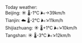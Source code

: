 Today weather:  
Beijing: ☀️   🌡️-1°C 🌬️→39km/h  
Tianjin: ☁️   🌡️-2°C 🌬️↘11km/h  
Shijiazhuang: ☀️   🌡️+1°C 🌬️↘10km/h  
Tangshan: ☀️   🌡️-3°C 🌬️↘12km/h  
